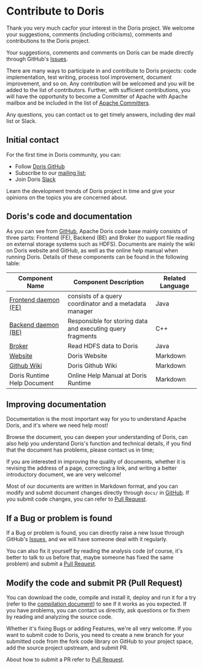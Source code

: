 <!-- 
Licensed to the Apache Software Foundation (ASF) under one
or more contributor license agreements.  See the NOTICE file
distributed with this work for additional information
regarding copyright ownership.  The ASF licenses this file
to you under the Apache License, Version 2.0 (the
"License"); you may not use this file except in compliance
with the License.  You may obtain a copy of the License at

  http://www.apache.org/licenses/LICENSE-2.0

Unless required by applicable law or agreed to in writing,
software distributed under the License is distributed on an
"AS IS" BASIS, WITHOUT WARRANTIES OR CONDITIONS OF ANY
KIND, either express or implied.  See the License for the
specific language governing permissions and limitations
under the License.
-->

# Contribute to Doris

Thank you very much cacfor your interest in the Doris project. We welcome your suggestions, comments (including criticisms), comments and contributions to the Doris project.

Your suggestions, comments and comments on Doris can be made directly through GitHub's [Issues](https://github.com/apache/doris/issues/new/choose).

There are many ways to participate in and contribute to Doris projects: code implementation, test writing, process tool improvement, document improvement, and so on. Any contribution will be welcomed and you will be added to the list of contributors. Further, with sufficient contributions, you will have the opportunity to become a Committer of Apache with Apache mailbox and be included in the list of [Apache Committers](http://people.apache.org/committer-index.html).

Any questions, you can contact us to get timely answers, including dev mail list or Slack.

## Initial contact

For the first time in Doris community, you can:

* Follow [Doris GitHub](https://github.com/apache/doris)
* Subscribe to our [mailing list](./docs/en/community/subscribe-mail-list.md);
* Join Doris [Slack](https://join.slack.com/t/apachedoriscommunity/shared_invite/zt-11jb8gesh-7IukzSrdea6mqoG0HB4gZg)

Learn the development trends of Doris project in time and give your opinions on the topics you are concerned about.

## Doris's code and documentation

As you can see from [GitHub](https://github.com/apache/doris), Apache Doris code base mainly consists of three parts: Frontend (FE), Backend (BE) and Broker (to support file reading on external storage systems such as HDFS). Documents are mainly the wiki on Doris website and GitHub, as well as the online help manual when running Doris. Details of these components can be found in the following table:

| Component Name                                                    | Component Description                                      | Related Language |
|-------------------------------------------------------------------|------------------------------------------------------------|------------------|
| [Frontend daemon (FE)](https://github.com/apache/doris) | consists of a query coordinator and a metadata manager     | Java             |
| [Backend daemon (BE)](https://github.com/apache/doris)  | Responsible for storing data and executing query fragments | C++              |
| [Broker](https://github.com/apache/doris)               | Read HDFS data to Doris                                    | Java             |
| [Website](https://github.com/apache/doris-website)      | Doris Website                                              | Markdown         |
| [Github Wiki](https://github.com/apache/doris/wiki)     | Doris Github Wiki                                          | Markdown         |
| Doris Runtime Help Document                                       | Online Help Manual at Doris Runtime                        | Markdown         |

## Improving documentation

Documentation is the most important way for you to understand Apache Doris, and it's where we need help most!

Browse the document, you can deepen your understanding of Doris, can also help you understand Doris's function and technical details, if you find that the document has problems, please contact us in time;

If you are interested in improving the quality of documents, whether it is revising the address of a page, correcting a link, and writing a better introductory document, we are very welcome!

Most of our documents are written in Markdown format, and you can modify and submit document changes directly through `docs/` in [GitHub](https://github.com/apache/doris). If you submit code changes, you can refer to [Pull Request](./docs/en/community/how-to-contribute/pull-request.md).

## If a Bug or problem is found

If a Bug or problem is found, you can directly raise a new Issue through GitHub's [Issues](https://github.com/apache/doris/issues/new/choose), and we will have someone deal with it regularly.

You can also fix it yourself by reading the analysis code (of course, it's better to talk to us before that, maybe someone has fixed the same problem) and submit a [Pull Request](./docs/en/community/how-to-contribute/pull-request.md).

## Modify the code and submit PR (Pull Request)

You can download the code, compile and install it, deploy and run it for a try (refer to the [compilation document](./docs/en/installing/compilation.md)) to see if it works as you expected. If you have problems, you can contact us directly, ask questions or fix them by reading and analyzing the source code.

Whether it's fixing Bugs or adding Features, we're all very welcome. If you want to submit code to Doris, you need to create a new branch for your submitted code from the fork code library on GitHub to your project space, add the source project upstream, and submit PR.

About how to submit a PR refer to [Pull Request](./docs/en/community/how-to-contribute/pull-request.md).
